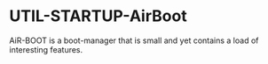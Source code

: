 # UTIL-STARTUP-AirBoot
AiR-BOOT is a boot-manager that is small and yet contains a load of interesting features.
